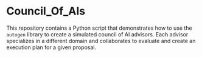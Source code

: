 # Council_Of_AIs
This repository contains a Python script that demonstrates how to use the `autogen` library to create a simulated council of AI advisors. Each advisor specializes in a different domain and collaborates to evaluate and create an execution plan for a given proposal.
